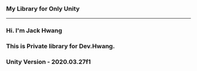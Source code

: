 ### My Library for Only Unity


***

### Hi. I'm Jack Hwang
### This is Private library for Dev.Hwang.
### Unity Version - 2020.03.27f1
